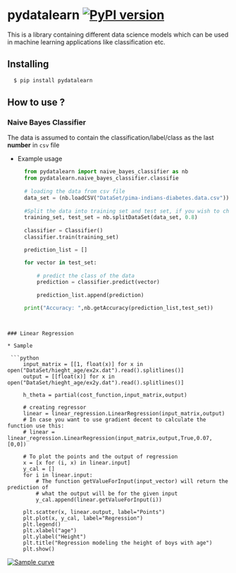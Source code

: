 # pydatalearn [![PyPI version](https://badge.fury.io/py/pydatalearn.svg)](https://badge.fury.io/py/pydatalearn)

This is a library containing different data science models which can be used in machine learning applications like classification etc.

## Installing

```bash
  $ pip install pydatalearn
```

## How to use ?

### Naive Bayes Classifier

The data is assumed to contain the classification/label/class as the last **number** in `csv` file

* Example usage

  ```python
    from pydatalearn import naive_bayes_classifier as nb
    from pydatalearn.naive_bayes_classifier.classifie
    
    # loading the data from csv file
    data_set = (nb.loadCSV("DataSet/pima-indians-diabetes.data.csv"))
    
    #Split the data into training set and test set, if you wish to check the result (Optional)
    training_set, test_set = nb.splitDataSet(data_set, 0.8)
    
    classifier = Classifier()
    classifier.train(training_set)

    prediction_list = []

    for vector in test_set:
    
        # predict the class of the data
        prediction = classifier.predict(vector)
        
        prediction_list.append(prediction)

    print("Accuracy: ",nb.getAccuracy(prediction_list,test_set))
   
 ```

### Linear Regression

* Sample

  ```python
      input_matrix = [[1, float(x)] for x in open("DataSet/hieght_age/ex2x.dat").read().splitlines()]
      output = [[float(x)] for x in open("DataSet/hieght_age/ex2y.dat").read().splitlines()]
      
      h_theta = partial(cost_function,input_matrix,output)
      
      # creating regressor 
      linear = linear_regression.LinearRegression(input_matrix,output)
      # In case you want to use gradient decent to calculate the function use this:
      # linear = linear_regression.LinearRegression(input_matrix,output,True,0.07,[0,0])
      
      # To plot the points and the output of regression
      x = [x for (i, x) in linear.input]
      y_cal = []
      for i in linear.input:
          # The function getValueForInput(input_vector) will return the prediction of
          # what the output will be for the given input 
          y_cal.append(linear.getValueForInput(i))
          
      plt.scatter(x, linear.output, label="Points")
      plt.plot(x, y_cal, label="Regression")
      plt.legend()
      plt.xlabel("age")
      plt.ylabel("Height")
      plt.title("Regression modeling the height of boys with age")
      plt.show()
  ```
  [![Sample curve](https://s30.postimg.org/nje2smnch/figure_1.png)](https://postimg.org/image/pb71nj6p9/)
  
